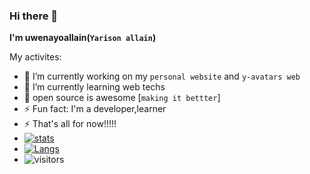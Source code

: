 ### Hi there 👋

**I'm  uwenayoallain(`Yarison allain`)**

My activites:
- 🔭 I’m currently working on my `personal website` and `y-avatars web`
- 🌱 I’m currently learning web techs
- 👯 open source is awesome [`making it bettter`]
- ⚡ Fun fact: I'm a developer,learner
- ⚡ That's all for now!!!!!
- [![stats](https://github-readme-stats.vercel.app/api?username=uwenayoallain&show_icons=true&include_all_commits=true&count_private=true)](https://github.com/anuraghazra/github-readme-stats)
- [![Langs](https://github-readme-stats.vercel.app/api/top-langs/?username=uwenayoallain&hide=Eagle&layout=compact)](https://github.com/anuraghazra/github-readme-stats)
- ![visitors](https://visitor-badge.glitch.me/badge?page_id=uwenayoallain.uwenayoallain)
